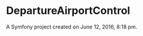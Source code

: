 DepartureAirportControl
=======================

A Symfony project created on June 12, 2016, 8:18 pm.
